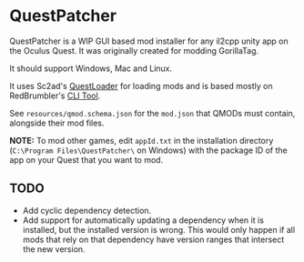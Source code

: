 # QuestPatcher

QuestPatcher is a WIP GUI based mod installer for any il2cpp unity app on the Oculus Quest.
It was originally created for modding GorillaTag.

It should support Windows, Mac and Linux.

It uses Sc2ad's [QuestLoader](https://github.com/sc2ad/QuestLoader/) for loading mods and is based mostly on RedBrumbler's [CLI Tool](https://github.com/RedBrumbler/QuestAppPatcher).

See `resources/qmod.schema.json` for the `mod.json` that QMODs must contain, alongside their mod files.

**NOTE:** To mod other games, edit `appId.txt` in the installation directory (`C:\Program Files\QuestPatcher\` on Windows) with the package ID of the app on your Quest that you want to mod.

## TODO
- Add cyclic dependency detection.
- Add support for automatically updating a dependency when it is installed, but the installed version is wrong. This would only happen if all mods that rely on that dependency have version ranges that intersect the new version.
